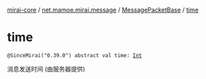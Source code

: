 [mirai-core](../../index.md) / [net.mamoe.mirai.message](../index.md) / [MessagePacketBase](index.md) / [time](./time.md)

# time

`@SinceMirai("0.39.0") abstract val time: `[`Int`](https://kotlinlang.org/api/latest/jvm/stdlib/kotlin/-int/index.html)

消息发送时间 (由服务器提供)

